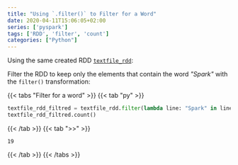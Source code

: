```yaml
---
title: "Using `.filter()` to Filter for a Word"
date: 2020-04-11T15:06:05+02:00
series: ['pyspark']
tags: ['RDD', 'filter', 'count']
categories: ["Python"]
---
```


Using the same created RDD [`textfile_rdd`](/posts/python/pyspark/create-a-rdd-from-file):

Filter the RDD to keep only the elements that contain the word _"Spark"_ with the `filter()` transformation:

{{< tabs "Filter for a word" >}}
{{< tab "py" >}}
```python
textfile_rdd_filtred = textfile_rdd.filter(lambda line: "Spark" in line)
textfile_rdd_filtred.count()

``` 
{{< /tab >}}
{{< tab ">>" >}}
```
19 
```
{{< /tab >}}
{{< /tabs >}}

